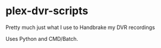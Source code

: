 # plex-dvr-scripts

Pretty much just what I use to Handbrake my DVR recordings 

Uses Python and CMD/Batch.
